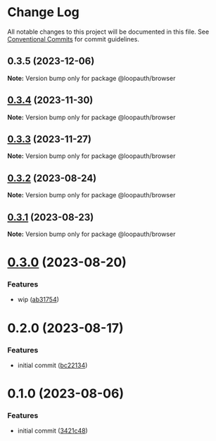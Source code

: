 # Change Log

All notable changes to this project will be documented in this file.
See [Conventional Commits](https://conventionalcommits.org) for commit guidelines.

## 0.3.5 (2023-12-06)

**Note:** Version bump only for package @loopauth/browser





## [0.3.4](https://github.com/betaly/loopauth-js/compare/@loopauth/browser@0.3.3...@loopauth/browser@0.3.4) (2023-11-30)

**Note:** Version bump only for package @loopauth/browser





## [0.3.3](https://github.com/betaly/loopauth-js/compare/@loopauth/browser@0.3.2...@loopauth/browser@0.3.3) (2023-11-27)

**Note:** Version bump only for package @loopauth/browser





## [0.3.2](https://github.com/betaly/loopauth-js/compare/@loopauth/browser@0.3.1...@loopauth/browser@0.3.2) (2023-08-24)

**Note:** Version bump only for package @loopauth/browser





## [0.3.1](https://github.com/betaly/loopauth-js/compare/@loopauth/browser@0.3.0...@loopauth/browser@0.3.1) (2023-08-23)

**Note:** Version bump only for package @loopauth/browser





# [0.3.0](https://github.com/betaly/loopauth-js/compare/@loopauth/browser@0.2.0...@loopauth/browser@0.3.0) (2023-08-20)


### Features

* wip ([ab31754](https://github.com/betaly/loopauth-js/commit/ab31754ee965c6a2f7bab7299cc84bfcda3175fe))





# 0.2.0 (2023-08-17)


### Features

* initial commit ([bc22134](https://github.com/betaly/loopauth-js/commit/bc221345d4fd004234c6ebbf44f13dc6790a388f))





# 0.1.0 (2023-08-06)


### Features

* initial commit ([3421c48](https://gitr.net/betaly/loopx/commits/3421c48046c094d0f6e1e68a2fbf35b5facd6736))
